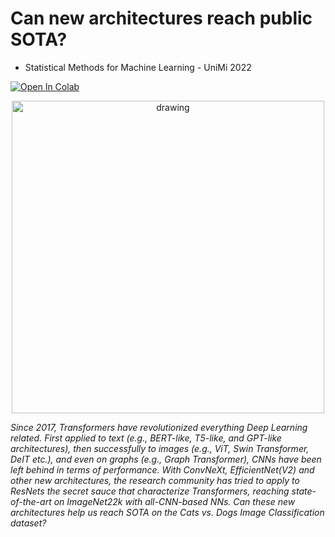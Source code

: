 # Can new architectures reach public SOTA?

- Statistical Methods for Machine Learning - UniMi 2022

[![Open In Colab](https://colab.research.google.com/assets/colab-badge.svg)](https://colab.research.google.com/github/banda-larga/smml2022/blob/main/CDImageClassification.ipynb)

<p align="center">
  <img src="https://user-images.githubusercontent.com/49756048/179430266-ff45e619-b880-4ef1-b855-32970af00c34.png" alt="drawing" width="500"/>
</p>

_Since 2017, Transformers have revolutionized everything Deep Learning related. First applied to text (e.g., BERT-like, T5-like, and GPT-like architectures), then successfully to images (e.g., ViT, Swin Transformer, DeIT etc.), and even on graphs (e.g., Graph Transformer), CNNs have been left behind in terms of performance. With ConvNeXt, EfficientNet(V2) and other new architectures, the research community has tried to apply to ResNets the secret sauce that characterize Transformers, reaching state-of-the-art on ImageNet22k with all-CNN-based NNs. Can these new architectures help us reach SOTA on the Cats vs. Dogs Image Classification dataset?_
